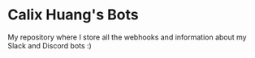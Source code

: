 # Calix Huang's Bots
My repository where I store all the webhooks and information about my Slack and Discord bots :)
